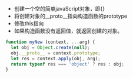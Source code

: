 - 创建一个空的简单javaScript对象，即{}
- 将创建对象的__proto__指向构造函数的prototype
- 修改this指向
- 如果构造函数没有返回值，就返回创建的对象。

```js
function myNew (context, ...arg) {
  let obj = Object.create(null);
  obj.__proto__ = context.prototype;
  let res = context.apply(obj, arg);
  return typeof res === 'object' ? res : obj;
}
```
